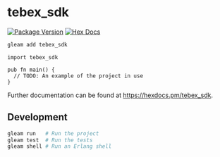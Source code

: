 # tebex_sdk

[![Package Version](https://img.shields.io/hexpm/v/tebex_sdk)](https://hex.pm/packages/tebex_sdk)
[![Hex Docs](https://img.shields.io/badge/hex-docs-ffaff3)](https://hexdocs.pm/tebex_sdk/)

```sh
gleam add tebex_sdk
```
```gleam
import tebex_sdk

pub fn main() {
  // TODO: An example of the project in use
}
```

Further documentation can be found at <https://hexdocs.pm/tebex_sdk>.

## Development

```sh
gleam run   # Run the project
gleam test  # Run the tests
gleam shell # Run an Erlang shell
```

